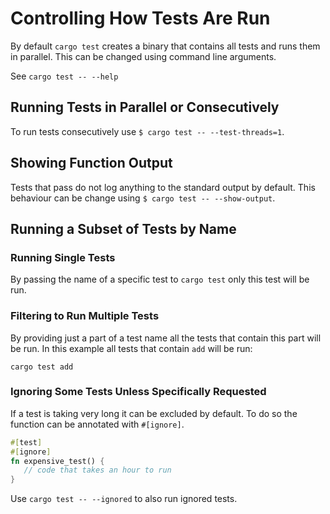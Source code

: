 # Controlling How Tests Are Run

By default `cargo test` creates a binary that contains all tests and runs them in parallel. This can be changed using command line arguments.

See `cargo test -- --help`

## Running Tests in Parallel or Consecutively

To run tests consecutively use `$ cargo test -- --test-threads=1`.

## Showing Function Output

Tests that pass do not log anything to the standard output by default. This behaviour can be change using `$ cargo test -- --show-output`.

## Running a Subset of Tests by Name

### Running Single Tests

By passing the name of a specific test to `cargo test` only this test will be run.

### Filtering to Run Multiple Tests

By providing just a part of a test name all the tests that contain this part will be run. In this example all tests that contain `add` will be run:

`cargo test add`

### Ignoring Some Tests Unless Specifically Requested

If a test is taking very long it can be excluded by default. To do so the function can be annotated with `#[ignore]`.

```rs
#[test]
#[ignore]
fn expensive_test() {
   // code that takes an hour to run
}
```

Use `cargo test -- --ignored` to also run ignored tests.
